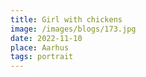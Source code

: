 ```yaml
---
title: Girl with chickens
image: /images/blogs/173.jpg
date: 2022-11-10
place: Aarhus
tags: portrait
---
```

